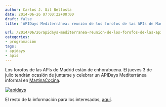 ```yaml
---
author: Carlos J. Gil Bellosta
date: 2014-06-26 07:00:22+00:00
draft: false
title: 'APIDays Mediterránea: reunión de los forofos de las APIs de Madrid'

url: /2014/06/26/apidays-mediterranea-reunion-de-los-forofos-de-las-apis-de-madrid/
categories:
- programación
tags:
- apidays
- apis
---
```


Los forofos de las APIs de Madrid están de enhorabuena. El jueves 3 de julio tendrán ocasión de juntarse y celebrar un APIDays Mediterránea informal en [MartinaCocina](http://www.martinacocina.es).

[![apidays](/wp-uploads/2014/06/apidays.png#center)
](/wp-uploads/2014/06/apidays.png#center)

El resto de la información para los interesados, [aquí](http://www.meetup.com/APIdays-Mediterranea-community/events/190923822/).
